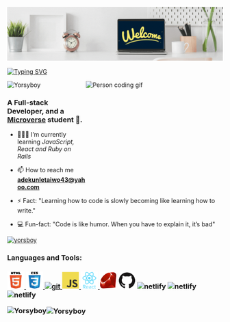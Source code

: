 ![Banner](./Banner.gif)

[![Typing SVG](https://readme-typing-svg.herokuapp.com?lines=Hi+there+%F0%9F%91%8B;I'm+Toyosi+Taiwo+%F0%9F%98%84;I'm+a+Software+Developer+%E2%9C%A8;Nice+to+meet+you+%F0%9F%A4%9D)](https://git.io/typing-svg)

<img align='right' alt="Person coding gif" src="https://media.giphy.com/media/qgQUggAC3Pfv687qPC/giphy.gif" height="250" width="320" /> 

<p align="left"> <img src="https://komarev.com/ghpvc/?username=Yorsyboy&label=Profile%20views&color=0e75b6&style=flat" alt="Yorsyboy" /> </p>

<h3 align="left">A Full-stack Developer, and a <a href="https://www.microverse.org/?grsf=n05ptr">Microverse</a> student 📖.</h3>

- 👨🏾‍💻 I’m currently learning *JavaScript, React and Ruby on Rails*

- 📫 How to reach me **adekunletaiwo43@yahoo.com**

- ⚡ Fact: "Learning how to code is slowly becoming like learning how to write."

- 💻 Fun-fact: "Code is like humor. When you have to explain it, it’s bad"

<p align="left"> <a href="https://github.com/ryo-ma/github-profile-trophy"><img src="https://github-profile-trophy.vercel.app/?username=yorsyboy&theme=nord&row=1&column=6" alt="yorsboy" /></a> </p>

<h3 align="left"> Languages and Tools:<h3>
<p> 
 <a href="https://www.w3.org/html/" target="_blank"> <img src="https://raw.githubusercontent.com/devicons/devicon/master/icons/html5/html5-original-wordmark.svg" alt="html5" width="40" height="40"/> </a> <a href="https://www.w3schools.com/css/" target="_blank"> <img src="https://raw.githubusercontent.com/devicons/devicon/master/icons/css3/css3-original-wordmark.svg" alt="css3" width="40" height="40"/> </a>
 <a href="https://git-scm.com/" target="_blank"> <img src="https://www.vectorlogo.zone/logos/git-scm/git-scm-icon.svg" alt="git" width="40" height="40"/> </a> 
 <a href="https://developer.mozilla.org/en-US/docs/Web/JavaScript" target="_blank"> <img src="https://raw.githubusercontent.com/devicons/devicon/master/icons/javascript/javascript-original.svg" alt="javascript" width="40" height="40"/> </a>
   <a href="https://reactjs.org/" target="_blank"> <img src="https://raw.githubusercontent.com/devicons/devicon/master/icons/react/react-original-wordmark.svg" alt="react" width="40" height="40"/> </a> 
   <img src="https://raw.githubusercontent.com/devicons/devicon/master/icons/ruby/ruby-original.svg" width="40" height="40"/>
  <img src="https://raw.githubusercontent.com/devicons/devicon/master/icons/github/github-original.svg" width="40" height="40"/>
  <img src="https://www.vectorlogo.zone/logos/netlify/netlify-icon.svg" alt="netlify" width="40" height="40"/>
  <img src="https://www.vectorlogo.zone/logos/postgresql/postgresql-vertical.svg" alt="netlify" width="40" height="40"/>
  <img src="https://www.vectorlogo.zone/logos/tailwindcss/tailwindcss-ar21.svg" alt="netlify" width="40" height="40"/>
   </p>

   <p align="center>
    <img align="center" src="https://github-readme-stats.vercel.app/api?username=Yorsyboy&show_icons=true&locale=en&theme=tokyonight" alt="Yorsyboy" />

   <img align="center" src="https://github-readme-streak-stats.herokuapp.com/?user=Yorsyboy&theme=tokyonight" alt="Yorsyboy" />

  <img align="left" src="https://github-readme-stats.vercel.app/api/top-langs?username=Yorsyboy&show_icons=true&locale=en&layout=compact&theme=tokyonight" alt="Yorsyboy" />
   </p>
